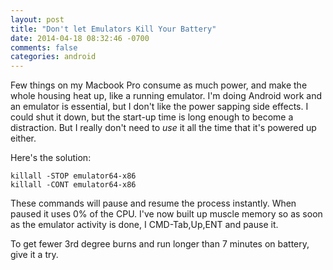 ```yaml
---
layout: post
title: "Don't let Emulators Kill Your Battery"
date: 2014-04-18 08:32:46 -0700
comments: false
categories: android
---
```


Few things on my Macbook Pro consume as much power, and make the whole housing heat up, like a running
emulator. I'm doing Android work and an emulator is essential, but I don't like the power sapping side
effects. I could shut it down, but the start-up time is long enough to become a distraction. But I really
don't need to *use* it all the time that it's powered up either.

Here's the solution:

    killall -STOP emulator64-x86
    killall -CONT emulator64-x86

These commands will pause and resume the process instantly. When paused it uses 0% of the CPU. I've now
built up muscle memory so as soon as the emulator activity is done, I CMD-Tab,Up,ENT and pause it.

To get fewer 3rd degree burns and run longer than 7 minutes on battery, give it a try.
